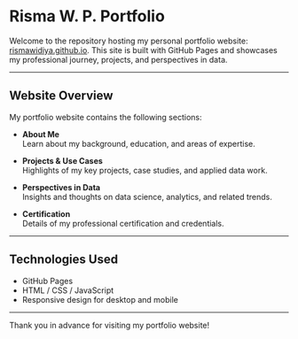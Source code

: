 # Risma W. P. Portfolio

Welcome to the repository hosting my personal portfolio website: [rismawidiya.github.io](https://rismawidiya.github.io). This site is built with GitHub Pages and showcases my professional journey, projects, and perspectives in data.

---

## Website Overview

My portfolio website contains the following sections:

- **About Me**  
  Learn about my background, education, and areas of expertise.

- **Projects & Use Cases**  
  Highlights of my key projects, case studies, and applied data work.

- **Perspectives in Data**  
  Insights and thoughts on data science, analytics, and related trends.

- **Certification**  
  Details of my professional certification and credentials.

---

## Technologies Used

- GitHub Pages
- HTML / CSS / JavaScript
- Responsive design for desktop and mobile

---

Thank you in advance for visiting my portfolio website!
